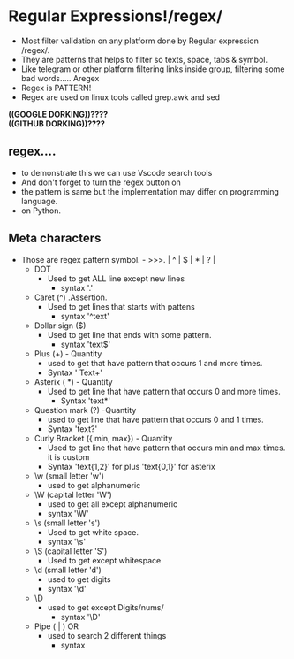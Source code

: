# Regular Expressions!/regex/

- Most filter validation on any platform done by Regular expression /regex/.
- They are patterns that helps to filter so texts, space, tabs & symbol.
- Like telegram or other platform filtering links inside group, filtering some bad words..... Aregex
- Regex is PATTERN!
- Regex are used on linux tools called grep.awk and sed

**((GOOGLE DORKING))????  
((GITHUB DORKING))????**

## regex....

- to demonstrate this we can use Vscode search tools
- And don't forget to turn the regex button on
- the pattern is same but the implementation may differ on programming language.
- on Python.

## Meta characters

- Those are regex pattern symbol. - >>>. | ^ | $ | * | ? |
    - DOT
        - Used to get ALL line except new lines
            - syntax '.'
    - Caret (^) .Assertion.
        - Used to get lines that starts with pattens
            - syntax '^text'
    - Dollar sign ($)
        - Used to get line that ends with some pattern.
            - syntax 'text$'
    - Plus (+) - Quantity
        - used to get that have pattern that occurs 1 and more times.
        - Syntax ' Text+'
    - Asterix ( *) - Quantity
        - Used to get line that have pattern that occurs 0 and more times.
            - Syntax 'text*'
    - Question mark (?) -Quantity
        - used to get line that have pattern that occurs 0 and 1 times.
        - Syntax 'text?'
    - Curly Bracket ({ min, max}) - Quantity
        - Used to get line that have pattern that occurs min and max times. it is custom
        - Syntax 'text{1,2}' for plus 'text{0,1}' for asterix
    - \w (small letter 'w')
        - used to get alphanumeric
    - \W (capital letter 'W')
        - used to get all except alphanumeric
        - syntax '\W'
    - \s  (small letter 's')
        - Used to get white space.
        - syntax '\s'
    - \S  (capital letter 'S')
        -  Used to get except whitespace 
    - \d (small letter 'd')
        - used to get digits
        - syntax '\d'
    - \D 
        - used to get except Digits/nums/
          - syntax '\D'
    - Pipe (  |  ) OR
        - used to search 2 different things
          - syntax 